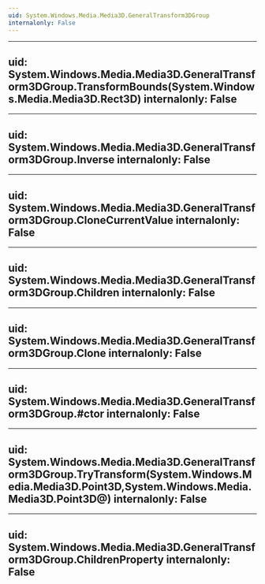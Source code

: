 ```yaml
---
uid: System.Windows.Media.Media3D.GeneralTransform3DGroup
internalonly: False
---
```


---
uid: System.Windows.Media.Media3D.GeneralTransform3DGroup.TransformBounds(System.Windows.Media.Media3D.Rect3D)
internalonly: False
---

---
uid: System.Windows.Media.Media3D.GeneralTransform3DGroup.Inverse
internalonly: False
---

---
uid: System.Windows.Media.Media3D.GeneralTransform3DGroup.CloneCurrentValue
internalonly: False
---

---
uid: System.Windows.Media.Media3D.GeneralTransform3DGroup.Children
internalonly: False
---

---
uid: System.Windows.Media.Media3D.GeneralTransform3DGroup.Clone
internalonly: False
---

---
uid: System.Windows.Media.Media3D.GeneralTransform3DGroup.#ctor
internalonly: False
---

---
uid: System.Windows.Media.Media3D.GeneralTransform3DGroup.TryTransform(System.Windows.Media.Media3D.Point3D,System.Windows.Media.Media3D.Point3D@)
internalonly: False
---

---
uid: System.Windows.Media.Media3D.GeneralTransform3DGroup.ChildrenProperty
internalonly: False
---
